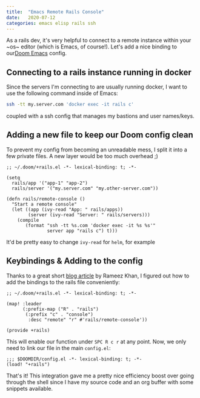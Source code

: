 ```yaml
---
title:  "Emacs Remote Rails Console"
date:   2020-07-12
categories: emacs elisp rails ssh
---
```


As a rails dev, it's very helpful to connect to a remote instance within your
~os~ editor (which is Emacs, of course!). Let's add a nice binding to our[Doom
Emacs](https://github.com/hlissner/doom-emacs) config.

## Connecting to a rails instance running in docker

Since the servers I'm connecting to are usually running docker, I want to use
the following command inside of Emacs:

```bash
ssh -tt my.server.com 'docker exec -it rails c'
```

coupled with a ssh config that manages my bastions and user names/keys.

## Adding a new file to keep our Doom config clean

To prevent my config from becoming an unreadable mess, I split it into a few
private files. A new layer would be too much overhead ;)

```elisp
;; ~/.doom/+rails.el -*- lexical-binding: t; -*-

(setq
  rails/app '("app-1" "app-2")
  rails/server '("my.server.com" "my.other-server.com"))

(defn rails/remote-console ()
  "Start a remote console"
  (let ((app (ivy-read "App: " rails/apps))
        (server (ivy-read "Server: " rails/servers)))
    (compile
       (format "ssh -tt %s.com 'docker exec -it %s %s'"
               server app "rails c") t)))
```

It'd be pretty easy to change `ivy-read` for `helm`, for example

## Keybindings & Adding to the config

Thanks to a great short [blog
article](https://rameezkhan.me/adding-keybindings-to-doom-emacs/) by Rameez
Khan, I figured out how to add the bindings to the rails file conveniently:

```elisp
;; ~/.doom/+rails.el -*- lexical-binding: t; -*-

(map! :leader
      (:prefix-map ("R" . "rails")
       (:prefix "c" . "console")
        :desc "remote" "r" #'rails/remote-console'))
               
(provide +rails)
```

This will enable our function under `SPC R c r` at any point. Now, we only need
to link our file in the main `config.el`:

```elisp
;;; $DOOMDIR/config.el -*- lexical-binding: t; -*-
(load! "+rails")
```

That's it! This integration gave me a pretty nice efficiency boost over going
through the shell since I have my source code and an org buffer with some
snippets available.
